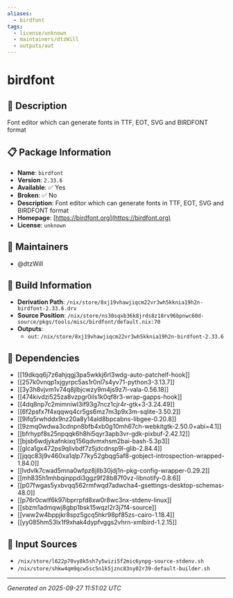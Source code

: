 ```yaml
---
aliases:
  - birdfont
tags:
  - license/unknown
  - maintainers/dtzWill
  - outputs/out
---
```


# birdfont

## 📝 Description

Font editor which can generate fonts in TTF, EOT, SVG and BIRDFONT format

## 📋 Package Information

- **Name**: `birdfont`
- **Version**: `2.33.6`
- **Available**: ✅ Yes
- **Broken**: ✅ No
- **Description**: Font editor which can generate fonts in TTF, EOT, SVG and BIRDFONT format
- **Homepage**: [https://birdfont.org](https://birdfont.org)
- **License**: `unknown`
## 👥 Maintainers

- @dtzWill


## 🔧 Build Information

- **Derivation Path**: `/nix/store/8xj19vhawjiqcm22vr3wh5kknia19h2n-birdfont-2.33.6.drv`
- **Source Position**: `/nix/store/ns30sqxb36k8jrds8z18rv96bpnwc60d-source/pkgs/tools/misc/birdfont/default.nix:70`
- **Outputs**:
  - `out`:  `/nix/store/8xj19vhawjiqcm22vr3wh5kknia19h2n-birdfont-2.33.6`

## 🔗 Dependencies

- [[19dkqq6j7z6ahjqgj3pa5wkkj6rl3wdg-auto-patchelf-hook]]
- [[257k0vnqp1xjgyrpc5as1r0nl7s4yv71-python3-3.13.7]]
- [[3y3h8vjvm1v74q8jlbjcwzy9m4js9z7l-vala-0.56.18]]
- [[474kivdzi525za8vzpgr0ils1k0qf8r3-wrap-gapps-hook]]
- [[4dq8np7c2mimniwl3if93g7ncz1cjr4r-gtk+3-3.24.49]]
- [[6f2psfx7f4xqqwq4cr5gs6mz7m3p9x3m-sqlite-3.50.2]]
- [[9ifq5rwhddx9nz20a8y14ald8bpcabns-libgee-0.20.8]]
- [[9zmq0wdwa3cdnpn8bfb4xb0g10mh67ch-webkitgtk-2.50.0+abi=4.1]]
- [[bfrhypf8s25npqqk6h8hi5qyr3apb3vr-gdk-pixbuf-2.42.12]]
- [[bjsb6wdjykafnkixq156qdvmxhsm2bai-bash-5.3p3]]
- [[glca1gx472ps9qlivbdf7z5jdcdnsp9l-glib-2.84.4]]
- [[jqqc83j9v460xa1qlp77ky52gbqg5af8-gobject-introspection-wrapped-1.84.0]]
- [[lvdvlk7cwad5mna0wfpz8jllb30jdj1n-pkg-config-wrapper-0.29.2]]
- [[mh835h1mhbqinppdi3ggz9f28b87f0vz-libnotify-0.8.6]]
- [[p07fwgas5yxbvqq562rmfwqd7adwcha4-gsettings-desktop-schemas-48.0]]
- [[p76r0cwlf6k97ibprrpfd8xw0r8wc3nx-stdenv-linux]]
- [[sbzm1admqwj8gbp1bsk15wqzl2r3j7f4-source]]
- [[vww2w4bppjkr8spz5gcq5hkr98pf85zs-cairo-1.18.4]]
- [[yy085hm53lx1f9xhak4dypfvggs2vhrn-xmlbird-1.2.15]]

## 📁 Input Sources

- `/nix/store/l622p70vy8k5sh7y5wizi5f2mic6ynpg-source-stdenv.sh`
- `/nix/store/shkw4qm9qcw5sc5n1k5jznc83ny02r39-default-builder.sh`

---
*Generated on 2025-09-27 11:51:02 UTC*
